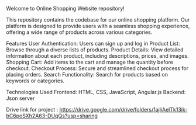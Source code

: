 Welcome to Online Shopping Website repository!

This repository contains the codebase for our online shopping platform. Our platform is designed to provide users with a seamless shopping experience, offering a wide range of products across various categories.

Features
User Authentication: Users can sign up and log in
Product List: Browse through a diverse lists of products.
Product Details: View detailed information about each product, including descriptions, prices, and images.
Shopping Cart: Add items to the cart and manage the quantity before checkout.
Checkout Process: Secure and streamlined checkout process for placing orders.
Search Functionality: Search for products based on keywords or categories.


Technologies Used
Frontend: HTML, CSS, JavaScript, Angular.js
Backend: Json server

Drive link for project : https://drive.google.com/drive/folders/1ajliAelTk13ik-bC6poSXh2A63-DUqQs?usp=sharing

